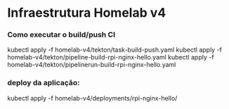 # Infraestrutura Homelab v4


### Como executar o build/push CI

kubectl apply -f homelab-v4/tekton/task-build-push.yaml
kubectl apply -f homelab-v4/tekton/pipeline-build-rpi-nginx-hello.yaml
kubectl apply -f homelab-v4/tekton/pipelinerun-build-rpi-nginx-hello.yaml


### deploy da aplicação:
kubectl apply -f homelab-v4/deployments/rpi-nginx-hello/

